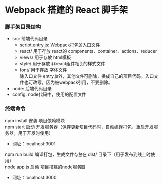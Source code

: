 <h1> Webpack 搭建的 React 脚手架 </h1>

<h3> 脚手架目录结构 </h3>
<ul>
  <li>src: 前端代码目录
    <ul>
      <li>script.entry.js: Webpack打包的入口文件</li>
      <li>react/ 用于存放 react的 components、container、actions、reducer</li>
      <li>views/ 用于存放 html模板</li>
      <li>style/ 用于存放 非react组件相关的样式文件</li>
      <li>font/ 用于存放 字体文件</li>
      除入口文件 entry.js外，其他文件可删除，换成自己的项目代码。入口文件也可改写，因为被webpack引用，不要删除。
    </ul>
  </li>
  <li>node: 后端代码目录</li>
  <li>config: node代码中，使用的配置文件</li>
</ul>
<h3> 终端命令 </h3>
npm install 安装 项目依赖模块<br/>
npm start 启动 开发服务器（保存更新项目代码时，自动编译打包，重启开发服务器，用于开发时使用）<br/>
<ul>
  <li>网址：localhost:3001</li>
</ul>
npm run build 编译打包，生成文件存放在 dist/ 目录下（用于发布到线上时使用）<br/>
node app.js 启动 项目搭建的node服务器<br/>
<ul>
  <li>网址：localhost:3000</li>
</ul>
